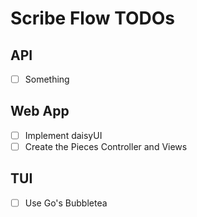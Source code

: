 # Scribe Flow TODOs

## API
- [ ] Something

## Web App
- [ ] Implement daisyUI
- [ ] Create the Pieces Controller and Views

## TUI
- [ ] Use Go's Bubbletea
